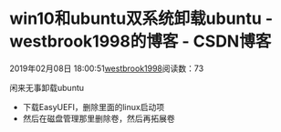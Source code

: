 # win10和ubuntu双系统卸载ubuntu - westbrook1998的博客 - CSDN博客





2019年02月08日 18:00:51[westbrook1998](https://me.csdn.net/westbrook1998)阅读数：73








闲来无事卸载ubuntu
- 下载EasyUEFI，删除里面的linux启动项
- 然后在磁盘管理那里删除卷，然后再拓展卷



